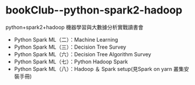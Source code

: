 # bookClub--python-spark2-hadoop
python+spark2+hadoop 機器學習與大數據分析實戰讀書會
* Python Spark ML（二）：Machine Learning
* Python Spark ML（三）：Decision Tree Survey
* Python Spark ML（六）：Decision Tree Algorithm Survey
* Python Spark ML（七）：Python Hadoop Spark
* Python Spark ML（八）：Hadoop ＆ Spark setup(見Spark on yarn 叢集安裝手冊)
